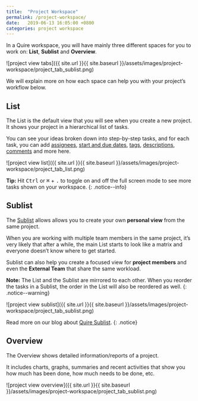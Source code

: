 ```yaml
---
title:  "Project Workspace"
permalink: /project-workspace/
date:   2019-06-13 16:05:00 +0800
categories: project workspace
---
```

In a Quire workspace, you will have mainly three different spaces for you to work on: **List**, **Sublist** and **Overview**. 

![project view tabs]({{ site.url }}{{ site.baseurl }}/assets/images/project-workspace/project_tab_sublist.png)


We will explain more on how each space can help you with your project’s workflow below.

## List
The List is the default view that you will see when you create a new project. It shows your project in a hierarchical list of tasks. 

You can see your ideas broken down into step-by-step tasks, and for each task, you can add [assignees](/guide/set-assignee/), [start and due dates](/guide/set-date-time/), [tags](/guide/assign-tags/), [descriptions](/guide/descriptions/), [comments](/guide/comments/) and more here. 

![project view list]({{ site.url }}{{ site.baseurl }}/assets/images/project-workspace/project_tab_list.png)


**Tip:** Hit <kbd>Ctrl</kbd> or <kbd>⌘</kbd> + <kbd>.</kbd> to toggle on and off the full screen mode to see more tasks shown on your workspace. 
{: .notice--info}


## Sublist  
The [Sublist](/guide/create-sublists/) allows allows you to create your own **personal view** from the same project.

When you are working with multiple team members in the same project, it’s very likely that after a while, the main List starts to look like a matrix and everyone doesn’t know where to get started.

Sublist can also help you create a focused view for **project members** and even the **External Team** that share the same workload. 

**Note:** The List and the Sublist are mirrored to each other. When you reorder the tasks in a Sublist, the order in the List will also be reordered as well.
{: .notice--warning}

![project view sublist]({{ site.url }}{{ site.baseurl }}/assets/images/project-workspace/project_tab_sublist.png)


Read more on our blog about [Quire Sublist](https://quire.io/blog/p/Quire-sublist.html).
{: .notice}


## Overview
The Overview shows detailed information/reports of a project.

It includes charts, graphs, summaries and recent activities that show you how much has been done, how much needs to be done, etc. 

![project view overview]({{ site.url }}{{ site.baseurl }}/assets/images/project-workspace/project_tab_sublist.png)
